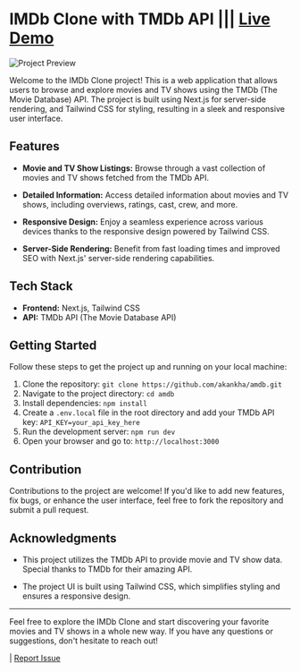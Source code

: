 # IMDb Clone with TMDb API  ||| [Live Demo](https://amdb-nine.vercel.app/)

![Project Preview](https://github.com/akankha/amdb/blob/main/AMBD_Preview.gif)

Welcome to the IMDb Clone project! This is a web application that allows users to browse and explore movies and TV shows using the TMDb (The Movie Database) API. The project is built using Next.js for server-side rendering, and Tailwind CSS for styling, resulting in a sleek and responsive user interface.

## Features

- **Movie and TV Show Listings:** Browse through a vast collection of movies and TV shows fetched from the TMDb API.

- **Detailed Information:** Access detailed information about movies and TV shows, including overviews, ratings, cast, crew, and more.

- **Responsive Design:** Enjoy a seamless experience across various devices thanks to the responsive design powered by Tailwind CSS.

- **Server-Side Rendering:** Benefit from fast loading times and improved SEO with Next.js' server-side rendering capabilities.

## Tech Stack

- **Frontend:** Next.js, Tailwind CSS
- **API:** TMDb API (The Movie Database API)

## Getting Started

Follow these steps to get the project up and running on your local machine:

1. Clone the repository: `git clone https://github.com/akankha/amdb.git`
2. Navigate to the project directory: `cd amdb`
3. Install dependencies: `npm install`
4. Create a `.env.local` file in the root directory and add your TMDb API key: `API_KEY=your_api_key_here`
5. Run the development server: `npm run dev`
6. Open your browser and go to: `http://localhost:3000`

## Contribution

Contributions to the project are welcome! If you'd like to add new features, fix bugs, or enhance the user interface, feel free to fork the repository and submit a pull request.

## Acknowledgments

- This project utilizes the TMDb API to provide movie and TV show data. Special thanks to TMDb for their amazing API.

- The project UI is built using Tailwind CSS, which simplifies styling and ensures a responsive design.

---

Feel free to explore the IMDb Clone and start discovering your favorite movies and TV shows in a whole new way. If you have any questions or suggestions, don't hesitate to reach out!

 | [Report Issue](https://github.com/akankha/amdb/issues)
